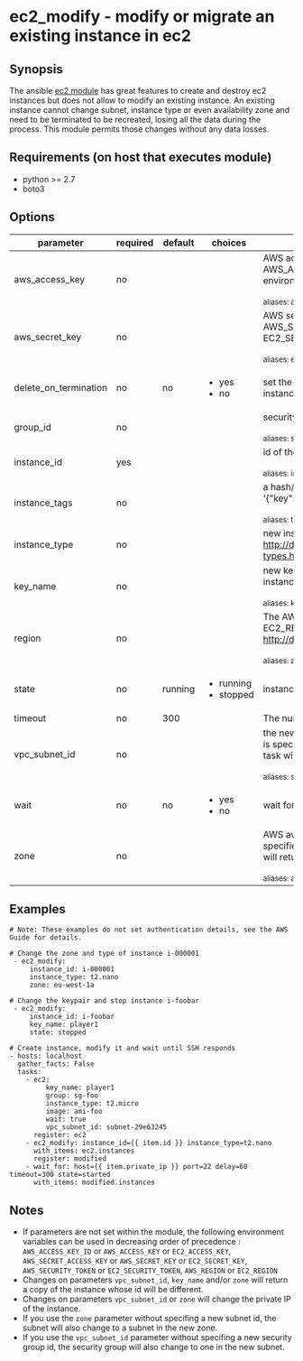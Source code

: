 # ec2_modify - modify or migrate an existing instance in ec2

## Synopsis

The ansible [ec2 module](http://docs.ansible.com/ansible/ec2_module.html) has great features to create and destroy ec2 instances but does not allow to modify an existing instance.
An existing instance cannot change subnet, instance type or even availability zone and need to be terminated to be recreated, losing all the data during the process.
This module permits those changes without any data losses.

## Requirements (on host that executes module)

* python >= 2.7
* boto3

## Options

| parameter      | required    | default | choices | comments             |
|----------------|-------------|---------|---------|----------------------|
| aws_access_key | no          |         |         | <div>AWS access key. If not set then the value of the AWS_ACCESS_KEY_ID, AWS_ACCESS_KEY or EC2_ACCESS_KEY environment variable is used.</div><br/><div style="font-size:small;">aliases: access_key</div> |
| aws_secret_key | no          |         |         | <div>AWS secret key. If not set then the value of the AWS_SECRET_ACCESS_KEY, AWS_SECRET_KEY, or EC2_SECRET_KEY environment variable is used.</div><br/><div style="font-size:small;">aliases: ec2_secret_key, secret_key</div> |
| delete_on_termination | no   | no      | <ul><li>yes</li><li>no</li></ul> | set the DeleteOnTerminate flag on all the disks attached to the instance |
| group_id       | no          |         |         | <div>security group id (or list of ids) to use with the instance</div><br/><div style="font-size:small;">aliases: security_group_id, security_group_ids, security_group, security_groups</div> |
| instance_id    | yes         |         |         | <div>id of the instance which changes are applied on</div><br/><div style="font-size:small;">aliases: instance</div> |
| instance_tags  | no          |         |         | <div>a hash/dictionary of tags to add to the instance; '{"key":"value"}' and '{"key":"value","key":"value"}'</div><br/><div style="font-size:small;">aliases: tags</div> |
| instance_type  | no          |         |         | new instance type to use for the instance, see http://docs.aws.amazon.com/AWSEC2/latest/UserGuide/instance-types.html |
| key_name       | no          |         |         | <div>new key pair to use on the instance. That task will return a new instance id.</div><br/><div style="font-size:small;">aliases: keypair, ssh_key</div> |
| region         | no          |         |         | <div>The AWS region to use. If not specified then the value of the EC2_REGION environment variable, if any, is used. See http://docs.aws.amazon.com/general/latest/gr/rande.html#ec2_region</div><br/><div style="font-size:small;">aliases: aws_region, ec2_region</div> |
| state          | no          | running | <ul><li>running</li><li>stopped</li></ul> | instance state after changes |
| timeout        | no          |     300 |         | The number of seconds before the module tasks exits on error |
| vpc_subnet_id  | no          |         |         | <div>the new subnet ID in which to launch the instance. If no security group is specified, also change the group with one in the new subnet. That task will return a new instance id.</div><br/><div style="font-size:small;">aliases: subnet, subnet_id</div> |
| wait           | no          |     no  | <ul><li>yes</li><li>no</li></ul> | wait for the instance to be in the desired state before returning |
| zone           | no          |         |         | <div>AWS availability zone in which to launch the instance. If no subnet is specified, also change the subnet with one in the new zone. That task will return a new instance id</div><br/><div style="font-size:small;">aliases: availability_zone, placement, aws_zone, ec2_zone</div> |

## Examples

```
# Note: These examples do not set authentication details, see the AWS Guide for details.

# Change the zone and type of instance i-000001
 - ec2_modify:
     instance_id: i-000001
     instance_type: t2.nano
     zone: eu-west-1a

# Change the keypair and stop instance i-foobar
 - ec2_modify:
     instance_id: i-foobar
     key_name: player1
     state: stopped

# Create instance, modify it and wait until SSH responds
- hosts: localhost
  gather_facts: False
  tasks:
    - ec2:
         key_name: player1
         group: sg-foo
         instance_type: t2.micro
         image: ami-foo
         wait: true
         vpc_subnet_id: subnet-29e63245
      register: ec2
    - ec2_modify: instance_id={{ item.id }} instance_type=t2.nano
      with_items: ec2.instances
      register: modified
    - wait_for: host={{ item.private_ip }} port=22 delay=60 timeout=300 state=started
      with_items: modified.instances
```

## Notes

* If parameters are not set within the module, the following environment variables can be used in decreasing order of precedence : `AWS_ACCESS_KEY_ID` or `AWS_ACCESS_KEY` or `EC2_ACCESS_KEY`, `AWS_SECRET_ACCESS_KEY` or `AWS_SECRET_KEY` or `EC2_SECRET_KEY`, `AWS_SECURITY_TOKEN` or `EC2_SECURITY_TOKEN`, `AWS_REGION` or `EC2_REGION`
* Changes on parameters `vpc_subnet_id`, `key_name` and/or `zone` will return a copy of the instance whose id will be different.
* Changes on parameters `vpc_subnet_id` or `zone` will change the private IP of the instance.
* If you use the `zone` parameter without specifing a new subnet id, the subnet will also change to a subnet in the new zone.
* If you use the `vpc_subnet_id` parameter without specifing a new security group id, the security group will also change to one in the new subnet.


